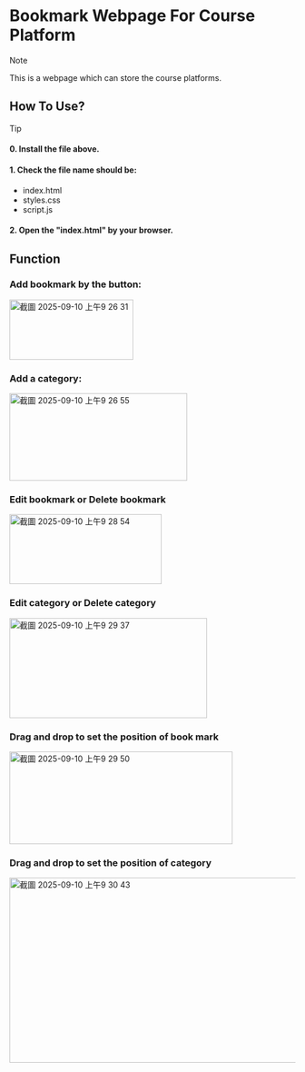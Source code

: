 # Bookmark Webpage For Course Platform
> [!NOTE]
> This is a webpage which can store the course platforms.

## How To Use?
> [!TIP]
> #### 0. Install the file above.
> #### 1. Check the file name should be:
> * index.html
> * styles.css
> * script.js
> #### 2. Open the "index.html" by your browser.

## Function
### Add bookmark by the button:
<img width="218" height="106" alt="截圖 2025-09-10 上午9 26 31" src="https://github.com/user-attachments/assets/fc2a98db-9140-4a80-9dff-2a678ca5bc9f" />

### Add a category:
<img width="313" height="154" alt="截圖 2025-09-10 上午9 26 55" src="https://github.com/user-attachments/assets/34ac46e0-ae85-4e36-aaa7-c88ec48470e8" />

### Edit bookmark or Delete bookmark
<img width="268" height="123" alt="截圖 2025-09-10 上午9 28 54" src="https://github.com/user-attachments/assets/28072eec-dd32-4848-8faa-e44859199c86" />

### Edit category or Delete category
<img width="348" height="176" alt="截圖 2025-09-10 上午9 29 37" src="https://github.com/user-attachments/assets/0cabb2fa-571a-4af4-b9e2-9502857c2a61" />

### Drag and drop to set the position of book mark
<img width="393" height="163" alt="截圖 2025-09-10 上午9 29 50" src="https://github.com/user-attachments/assets/4a422d62-9d4f-42f6-a3df-1fdf4d95ef22" />

### Drag and drop to set the position of category
<img width="722" height="326" alt="截圖 2025-09-10 上午9 30 43" src="https://github.com/user-attachments/assets/f957bf88-7139-40aa-8d1d-183172b7b0b1" />


